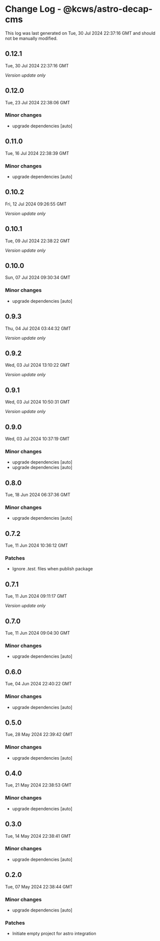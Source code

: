 # Change Log - @kcws/astro-decap-cms

This log was last generated on Tue, 30 Jul 2024 22:37:16 GMT and should not be manually modified.

## 0.12.1
Tue, 30 Jul 2024 22:37:16 GMT

_Version update only_

## 0.12.0
Tue, 23 Jul 2024 22:38:06 GMT

### Minor changes

- upgrade dependencies [auto]

## 0.11.0
Tue, 16 Jul 2024 22:38:39 GMT

### Minor changes

- upgrade dependencies [auto]

## 0.10.2
Fri, 12 Jul 2024 09:26:55 GMT

_Version update only_

## 0.10.1
Tue, 09 Jul 2024 22:38:22 GMT

_Version update only_

## 0.10.0
Sun, 07 Jul 2024 09:30:34 GMT

### Minor changes

- upgrade dependencies [auto]

## 0.9.3
Thu, 04 Jul 2024 03:44:32 GMT

_Version update only_

## 0.9.2
Wed, 03 Jul 2024 13:10:22 GMT

_Version update only_

## 0.9.1
Wed, 03 Jul 2024 10:50:31 GMT

_Version update only_

## 0.9.0
Wed, 03 Jul 2024 10:37:19 GMT

### Minor changes

- upgrade dependencies [auto]
- upgrade dependencies [auto]

## 0.8.0
Tue, 18 Jun 2024 06:37:36 GMT

### Minor changes

- upgrade dependencies [auto]

## 0.7.2
Tue, 11 Jun 2024 10:36:12 GMT

### Patches

- Ignore *.test.* files when publish package

## 0.7.1
Tue, 11 Jun 2024 09:11:17 GMT

_Version update only_

## 0.7.0
Tue, 11 Jun 2024 09:04:30 GMT

### Minor changes

- upgrade dependencies [auto]

## 0.6.0
Tue, 04 Jun 2024 22:40:22 GMT

### Minor changes

- upgrade dependencies [auto]

## 0.5.0
Tue, 28 May 2024 22:39:42 GMT

### Minor changes

- upgrade dependencies [auto]

## 0.4.0
Tue, 21 May 2024 22:38:53 GMT

### Minor changes

- upgrade dependencies [auto]

## 0.3.0
Tue, 14 May 2024 22:38:41 GMT

### Minor changes

- upgrade dependencies [auto]

## 0.2.0
Tue, 07 May 2024 22:38:44 GMT

### Minor changes

- upgrade dependencies [auto]

### Patches

- Initiate empty project for astro integration

